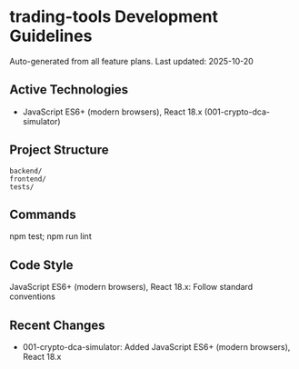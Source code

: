 ﻿# trading-tools Development Guidelines

Auto-generated from all feature plans. Last updated: 2025-10-20

## Active Technologies
- JavaScript ES6+ (modern browsers), React 18.x (001-crypto-dca-simulator)

## Project Structure
```
backend/
frontend/
tests/
```

## Commands
npm test; npm run lint

## Code Style
JavaScript ES6+ (modern browsers), React 18.x: Follow standard conventions

## Recent Changes
- 001-crypto-dca-simulator: Added JavaScript ES6+ (modern browsers), React 18.x

<!-- MANUAL ADDITIONS START -->
<!-- MANUAL ADDITIONS END -->
